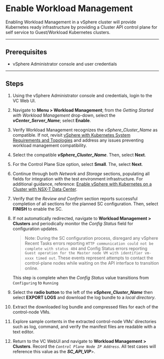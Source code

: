 # Enable Workload Management

Enabling Workload Management in a vSphere cluster will provide Kubernetes ready infrastructure by providing a Cluster API control plane for self service to Guest/Workload Kubernetes clusters.

---

## Prerequisites

* vSphere Administrator console and user credentials

---

## Steps

1. Using the vSphere Administrator console and credentials, login to the VC Web UI.

2. Navigate to **Menu > Workload Management**; from the *Getting Started with Workload Management* drop-down, select the ***vCenter_Server_Name***; select **Enable**.

3. Verify Workload Management recognizes the *vSphere_Cluster_Name* as compatible. If not, revisit [vSphere with Kubernetes System Requirements and Topologies](https://docs.vmware.com/en/VMware-vSphere/7.0/vmware-vsphere-with-kubernetes/GUID-B1388E77-2EEC-41E2-8681-5AE549D50C77.html) and address any issues preventing workload management compatibility.

4. Select the compatible ***vSphere_Cluster_Name***. Then, select **Next**.

5. For the Control Plane Size option, select **Small**. The, select **Next**.

6. Continue through both *Network* and *Storage* sections, populating all fields for integration with the test environment infrastructure. For additional guidance, reference: [Enable vSphere with Kubernetes on a Cluster with NSX-T Data Center](https://docs.vmware.com/en/VMware-vSphere/7.0/vmware-vsphere-with-kubernetes/GUID-287138F0-1FFD-4774-BBB9-A1FAB932D1C4.html).

7. Verify that the *Review and Confirm* section reports successful completion of all sections for the planned SC configuration. Then, select **FINISH** to enable the SC.

8. If not automatically redirected, navigate to **Workload Management > Clusters** and periodically monitor the *Config Status* field for configuration updates.
    >Note: During the SC configuration process, disregard any vSphere Recent Tasks errors reporting `HTTP communication could not be complete with status 404` and Config Status errors reporting `Guest operation for the Master node VM with identifier vm-xxxx timed out`. These events represent attempts to contact the control-plane nodes while waiting on the API interface to transition online.

    This step is complete when the *Config Status* value transitions from `Configuring` to `Running`

9. Select the **radio button** to the left of the ***vSphere_Cluster_Name*** then select **EXPORT LOGS** and download the log bundle to a *local directory*.

10. Extract the downloaded log bundle and compressed files for each of the control-node VMs.

11. Explore sample contents in the extracted control-node VMs' directories such as log, command, and verify the manifest files are readable with a text editor.

12. Return to the VC WebUI and navigate to **Workload Management > Clusters**. Record the <i>`Control Plane Node IP Address`</i>. All test cases will reference this value as the <b><i>SC_API_VIP</i></b>>.